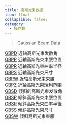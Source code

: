 ```yaml
---
title: 高斯光束数据
icon: float
collapsible: false;
category:
  - 操作数
---
```


> Gaussian Beam Data

[GBPD](GBPD.md  "Zemax 操作数 GBPD") 近轴高斯光束发散角<br />[GBPP](GBPP.md  "Zemax 操作数 GBPP") 近轴高斯光束束腰位置<br />[GBPR](GBPR.md  "Zemax 操作数 GBPR") 近轴高斯光束曲率半径<br />[GBPS](GBPS.md  "Zemax 操作数 GBPS") 近轴高斯光束尺寸<br />[GBPW](GBPW.md  "Zemax 操作数 GBPW") 近轴高斯光束束腰<br />[GBPZ](GBPZ.md  "Zemax 操作数 GBPZ") 近轴高斯光束瑞利范围<br />[GBSD](GBSD.md  "Zemax 操作数 GBSD") 倾斜的高斯光束发散角<br />[GBSP](GBSP.md  "Zemax 操作数 GBSP") 倾斜高斯光束束腰位置<br />[GBSR](GBSR.md  "Zemax 操作数 GBSR") 倾斜高斯光束曲率半径<br />[GBSS](GBSS.md  "Zemax 操作数 GBSS") 倾斜高斯光束尺寸<br />[GBSW](GBSW.md  "Zemax 操作数 GBSW") 倾斜高斯光束束腰<br />